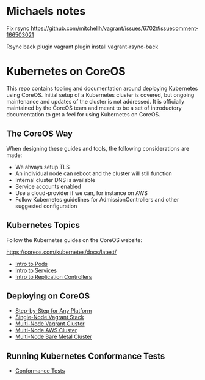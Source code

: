 # Michaels notes

Fix rsync
https://github.com/mitchellh/vagrant/issues/6702#issuecomment-166503021

Rsync back plugin
vagrant plugin install vagrant-rsync-back

# Kubernetes on CoreOS

This repo contains tooling and documentation around deploying Kubernetes using CoreOS.
Initial setup of a Kubernetes cluster is covered, but ongoing maintenance and updates of the cluster is not addressed.
It is officially maintained by the CoreOS team and meant to be a set of introductory documentation to get a feel for using Kubernetes on CoreOS.

## The CoreOS Way

When designing these guides and tools, the following considerations are made:

* We always setup TLS
* An individual node can reboot and the cluster will still function
* Internal cluster DNS is available
* Service accounts enabled
* Use a cloud-provider if we can, for instance on AWS
* Follow Kubernetes guidelines for AdmissionControllers and other suggested configuration

## Kubernetes Topics

Follow the Kubernetes guides on the CoreOS website:

https://coreos.com/kubernetes/docs/latest/

 - [Intro to Pods](https://coreos.com/kubernetes/docs/latest/pods.html)
 - [Intro to Services](https://coreos.com/kubernetes/docs/latest/services.html)
 - [Intro to Replication Controllers](https://coreos.com/kubernetes/docs/latest/replication-controller.html)

## Deploying on CoreOS

- [Step-by-Step for Any Platform](Documentation/getting-started.md)
- [Single-Node Vagrant Stack](single-node/README.md)
- [Multi-Node Vagrant Cluster](multi-node/vagrant/README.md)
- [Multi-Node AWS Cluster](multi-node/aws/README.md)
- [Multi-Node Bare Metal Cluster](Documentation/kubernetes-on-baremetal.md)

## Running Kubernetes Conformance Tests

- [Conformance Tests](Documentation/conformance-tests.md)

